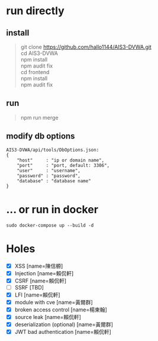 # run directly
## install
> git clone https://github.com/hallo1144/AIS3-DVWA.git<br>
> cd AIS3-DVWA<br>
> npm install<br>
> npm audit fix<br>
> cd frontend<br>
> npm install<br>
> npm audit fix

## run
> npm run merge

## modify db options
```
AIS3-DVWA/api/tools/DbOptions.json:
{
    "host"     : "ip or domain name",
    "port"     : "port, default: 3306",
    "user"     : "username",
    "password" : "password",
    "database" : "database name"
}
```

# ... or run in docker

```
sudo docker-compose up --build -d
```

# Holes
- [x] XSS                           [name=陳信榞]
- [x] Injection                     [name=賴侃軒]
- [x] CSRF                          [name=賴侃軒]
- [ ] SSRF                          [TBD]
- [x] LFI                           [name=賴侃軒]
- [x] module with cve               [name=黃爾群]
- [x] broken access control         [name=楊東翰]
- [x] source leak                   [name=賴侃軒]
- [x] deserialization (optional)    [name=黃爾群]
- [x] JWT bad authentication        [name=賴侃軒]